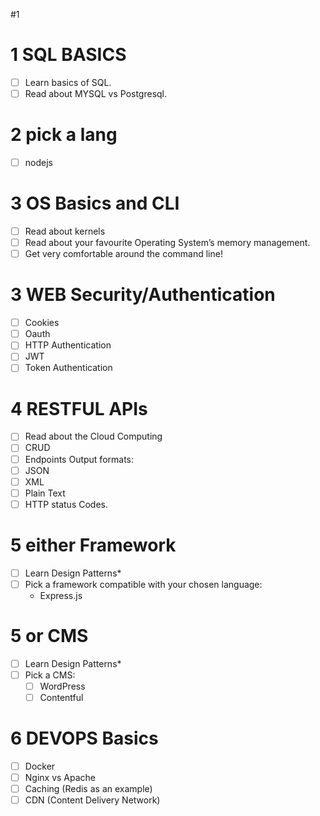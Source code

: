 #1

# 1 SQL BASICS
- [ ] Learn basics of SQL.
- [ ] Read about MYSQL vs Postgresql.
# 2 pick a lang
- [ ] nodejs

# 3 OS Basics and CLI
- [ ] Read about kernels
- [ ] Read about your favourite Operating System’s memory management.
- [ ] Get very comfortable around the command line!
# 3 WEB Security/Authentication
- [ ] Cookies
- [ ] Oauth
- [ ] HTTP Authentication
- [ ] JWT
- [ ] Token Authentication
# 4 RESTFUL APIs
- [ ] Read about the Cloud Computing
- [ ] CRUD
- [ ] Endpoints Output formats:
- [ ] JSON
- [ ] XML
- [ ] Plain Text
- [ ] HTTP status Codes.

# 5 either Framework
- [ ] Learn Design Patterns*
- [ ] Pick a framework compatible with your chosen language:
	- Express.js
# 5 or CMS
- [ ] Learn Design Patterns*
- [ ] Pick a CMS:
	- [ ] WordPress
	- [ ] Contentful

# 6 DEVOPS Basics
- [ ] Docker
- [ ] Nginx vs Apache
- [ ] Caching (Redis as an example)
- [ ] CDN (Content Delivery Network)